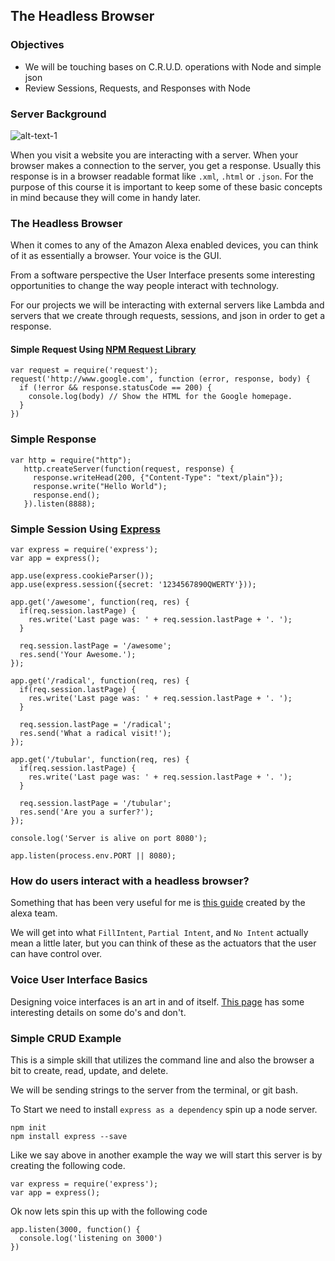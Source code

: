 ## The Headless Browser

### Objectives
* We will be touching bases on C.R.U.D. operations with Node and simple json
* Review Sessions, Requests, and Responses with Node

### Server Background

![alt-text-1](assets/images/server.png "title-1")

When you visit a website you are interacting with a server. When your browser makes a connection to the server, you get a response. 
Usually this response is in a browser readable format like `.xml`, `.html` or `.json`.
For the purpose of this course it is important to keep some of these basic concepts in mind because they will come in handy later.


### The Headless Browser

When it comes to any of the Amazon Alexa enabled devices, you can think of it as essentially a browser. Your voice is the GUI. 

From a software perspective the User Interface presents some interesting opportunities to change the way people interact with technology.

For our projects we will be interacting with external servers like Lambda and servers that we create through requests, sessions, and json in order to get a response.

#### Simple Request Using [NPM Request Library](https://github.com/request/request)

```
var request = require('request');
request('http://www.google.com', function (error, response, body) {
  if (!error && response.statusCode == 200) {
    console.log(body) // Show the HTML for the Google homepage.
  }
})
```

### Simple Response

```
var http = require("http");
   http.createServer(function(request, response) {
     response.writeHead(200, {"Content-Type": "text/plain"});
     response.write("Hello World");
     response.end();
   }).listen(8888);
```

### Simple Session Using [Express](http://expressjs.com/)

```
var express = require('express');
var app = express();

app.use(express.cookieParser());
app.use(express.session({secret: '1234567890QWERTY'}));

app.get('/awesome', function(req, res) {
  if(req.session.lastPage) {
    res.write('Last page was: ' + req.session.lastPage + '. ');
  }

  req.session.lastPage = '/awesome';
  res.send('Your Awesome.');
});

app.get('/radical', function(req, res) {
  if(req.session.lastPage) {
    res.write('Last page was: ' + req.session.lastPage + '. ');
  }

  req.session.lastPage = '/radical';
  res.send('What a radical visit!');
});

app.get('/tubular', function(req, res) {
  if(req.session.lastPage) {
    res.write('Last page was: ' + req.session.lastPage + '. ');
  }

  req.session.lastPage = '/tubular';
  res.send('Are you a surfer?');
});

console.log('Server is alive on port 8080');

app.listen(process.env.PORT || 8080);

```


### How do users interact with a headless browser?

Something that has been very useful for me is [this guide](https://developer.amazon.com/public/solutions/alexa/alexa-skills-kit/docs/alexa-skills-kit-voice-design-handbook) 
created by the alexa team.

We will get into what `FillIntent`, `Partial Intent`, and `No Intent` actually mean a little later, but you can think of
 these as the actuators that the user can have control over.

### Voice User Interface Basics

Designing voice interfaces is an art in and of itself. [This page](https://developer.amazon.com/public/solutions/alexa/alexa-skills-kit/docs/alexa-skills-kit-voice-design-best-practices) has some interesting details on some do's and don't.

### Simple CRUD Example

This is a simple skill that utilizes the command line and also the browser a bit to create, read, update, and delete.

We will be sending strings to the server from the terminal, or git bash.

To Start we need to install `express as a dependency` spin up a node server.
```
npm init 
npm install express --save
```

Like we say above in another example the way we will start this server is by creating the following code.
```
var express = require('express');
var app = express();
```

Ok now lets spin this up with the following code
```
app.listen(3000, function() {
  console.log('listening on 3000')
})
```

